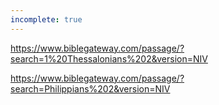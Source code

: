 ```yaml
---
incomplete: true
---
```


https://www.biblegateway.com/passage/?search=1%20Thessalonians%202&version=NIV

https://www.biblegateway.com/passage/?search=Philippians%202&version=NIV
